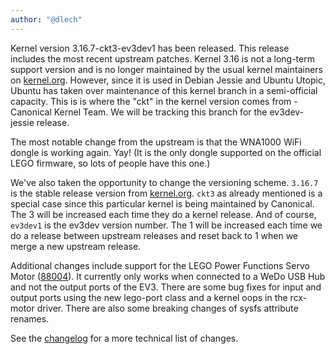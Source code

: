 ```yaml
---
author: "@dlech"
---
```


Kernel version 3.16.7-ckt3-ev3dev1 has been released. This release includes the
most recent upstream patches. Kernel 3.16 is not a long-term support version
and is no longer maintained by the usual kernel maintainers on [kernel.org].
However, since it is used in Debian Jessie and Ubuntu Utopic, Ubuntu has taken
over maintenance of this kernel branch in a semi-official capacity. This is
is where the "ckt" in the kernel version comes from - Canonical Kernel Team.
We will be tracking this branch for the ev3dev-jessie release.

The most notable change from the upstream is that the WNA1000 WiFi dongle is
working again. Yay! (It is the only dongle supported on the official LEGO
firmware, so lots of people have this one.)

We've also taken the opportunity to change the versioning scheme. `3.16.7` is
the stable release version from [kernel.org]. `ckt3` as already mentioned is a
special case since this particular kernel is being maintained by Canonical. The
3 will be increased each time they do a kernel release. And of course, `ev3dev1`
is the ev3dev version number. The 1 will be increased each time we do a release
between upstream releases and reset back to 1 when we merge a new upstream
release.

Additional changes include support for the LEGO Power Functions Servo Motor
([88004]). It currently only works when connected to a WeDo USB Hub and not the
output ports of the EV3. There are some bug fixes for input and output ports
using the new lego-port class and a kernel oops in the rcx-motor driver. There
are also some breaking changes of sysfs attribute renames.

See the [changelog] for a more technical list of changes.


[kernel.org]: https://www.kernel.org
[changelog]: https://github.com/ev3dev/ev3dev-kpkg/blob/ev3dev-jessie/debian/changelog
[88004]: http://shop.lego.com/en-US/Power-Functions-Servo-Motor-88004/?domainredir=www.shop.lego.com
